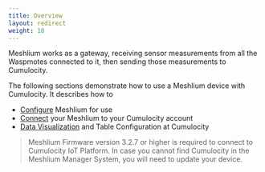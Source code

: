 ```yaml
---
title: Overview
layout: redirect
weight: 10
---
```

Meshlium works as a gateway, receiving sensor measurements from all the Waspmotes connected to it, then sending those measurements to Cumulocity.

The following sections demonstrate how to use a Meshlium device with Cumulocity. It describes how to

* [Configure](#configure) Meshlium for use
* [Connect](#connect) your Meshlium to your Cumulocity account
* [Data Visualization](#data) and Table Configuration at Cumulocity

>Meshlium Firmware version 3.2.7 or higher is required to connect to Cumulocity IoT Platform. In case you cannot find Cumulocity in the Meshlium Manager System, you will need to update your device.

